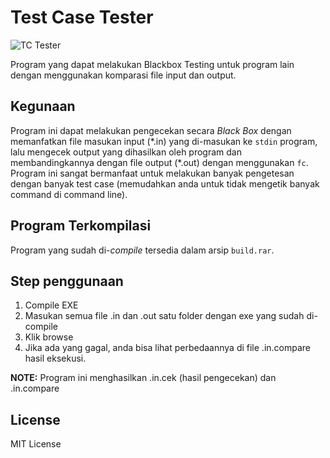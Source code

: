 # Test Case Tester
![TC Tester](/../screenshoot/screenshoots/tctester.jpg?raw=true "TC Tester")

Program yang dapat melakukan Blackbox Testing untuk program lain dengan menggunakan komparasi file input dan output.

## Kegunaan
Program ini dapat melakukan pengecekan secara *Black Box* dengan memanfatkan file masukan input (\*.in) yang di-masukan ke `stdin` program, lalu mengecek output yang dihasilkan oleh program dan membandingkannya dengan file output (\*.out) dengan menggunakan `fc`.
Program ini sangat bermanfaat untuk melakukan banyak pengetesan dengan banyak test case (memudahkan anda untuk tidak mengetik banyak command di command line).

## Program Terkompilasi
Program yang sudah di-*compile* tersedia dalam arsip `build.rar`.

## Step penggunaan
1. Compile EXE
2. Masukan semua file .in dan .out satu folder dengan exe yang sudah di-compile
3. Klik browse
4. Jika ada yang gagal, anda bisa lihat perbedaannya di file .in.compare hasil eksekusi. 

**NOTE:** Program ini menghasilkan .in.cek (hasil pengecekan) dan .in.compare

## License
MIT License
